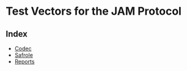 # Test Vectors for the JAM Protocol

## Index

- [Codec](./codec/README.md)
- [Safrole](./safrole/README.md)
- [Reports](./reports/README.md)
